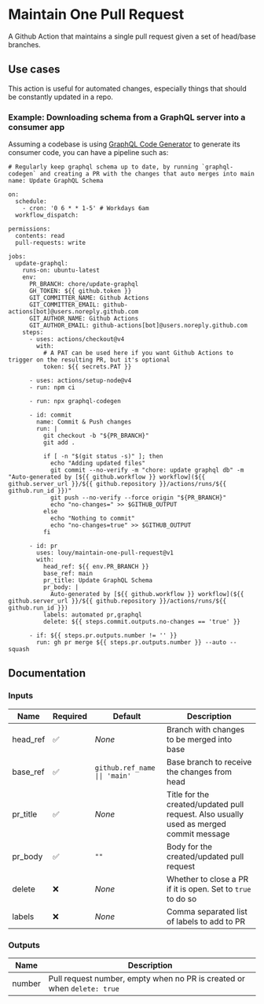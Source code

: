 # Maintain One Pull Request
A Github Action that maintains a single pull request given a set of head/base branches.

## Use cases
This action is useful for automated changes, especially things that should be constantly updated in a repo.


### Example: Downloading schema from a GraphQL server into a consumer app

Assuming a codebase is using [GraphQL Code Generator](https://the-guild.dev/graphql/codegen/docs/) to generate its consumer code, you can have a pipeline such as:

```
# Regularly keep graphql schema up to date, by running `graphql-codegen` and creating a PR with the changes that auto merges into main
name: Update GraphQL Schema

on:
  schedule:
    - cron: '0 6 * * 1-5' # Workdays 6am
  workflow_dispatch:

permissions:
  contents: read
  pull-requests: write

jobs:
  update-graphql:
    runs-on: ubuntu-latest
    env:
      PR_BRANCH: chore/update-graphql
      GH_TOKEN: ${{ github.token }}
      GIT_COMMITTER_NAME: Github Actions
      GIT_COMMITTER_EMAIL: github-actions[bot]@users.noreply.github.com
      GIT_AUTHOR_NAME: Github Actions
      GIT_AUTHOR_EMAIL: github-actions[bot]@users.noreply.github.com
    steps:
      - uses: actions/checkout@v4
        with:
          # A PAT can be used here if you want Github Actions to trigger on the resulting PR, but it's optional
          token: ${{ secrets.PAT }}

      - uses: actions/setup-node@v4
      - run: npm ci

      - run: npx graphql-codegen

      - id: commit
        name: Commit & Push changes
        run: |
          git checkout -b "${PR_BRANCH}"
          git add .

          if [ -n "$(git status -s)" ]; then
            echo "Adding updated files"
            git commit --no-verify -m "chore: update graphql db" -m "Auto-generated by [${{ github.workflow }} workflow](${{ github.server_url }}/${{ github.repository }}/actions/runs/${{ github.run_id }})"
            git push --no-verify --force origin "${PR_BRANCH}"
            echo "no-changes=" >> $GITHUB_OUTPUT
          else
            echo "Nothing to commit"
            echo "no-changes=true" >> $GITHUB_OUTPUT
          fi

      - id: pr
        uses: louy/maintain-one-pull-request@v1
        with:
          head_ref: ${{ env.PR_BRANCH }}
          base_ref: main
          pr_title: Update GraphQL Schema
          pr_body: |
            Auto-generated by [${{ github.workflow }} workflow](${{ github.server_url }}/${{ github.repository }}/actions/runs/${{ github.run_id }})
          labels: automated pr,graphql
          delete: ${{ steps.commit.outputs.no-changes == 'true' }}
          
      - if: ${{ steps.pr.outputs.number != '' }}
        run: gh pr merge ${{ steps.pr.outputs.number }} --auto --squash
```


## Documentation
### Inputs
| Name     | Required | Default                       | Description                                                                            |
| -------- | -------- | ----------------------------- | -------------------------------------------------------------------------------------- |
| head_ref | ✅        | _None_                        | Branch with changes to be merged into base                                             |
| base_ref | ✅        | `github.ref_name \|\| 'main'` | Base branch to receive the changes from head                                           |
| pr_title | ✅        | _None_                        | Title for the created/updated pull request. Also usually used as merged commit message |
| pr_body  | ✅        | `""`                          | Body for the created/updated pull request                                              |
| delete   | ❌        | _None_                        | Whether to close a PR if it is open. Set to `true` to do so                            |
| labels   | ❌        | _None_                        | Comma separated list of labels to add to PR                                            |

### Outputs
| Name   | Description                                                             |
| ------ | ----------------------------------------------------------------------- |
| number | Pull request number, empty when no PR is created or when `delete: true` |

